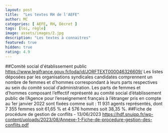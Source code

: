 ```yaml
---
layout: post
title:  "Les textes RH de l'AEFE"
author: MC
categories: [ AEFE, RH, Décret ]
tags: [loi, règle]
image: assets/images/2.jpg
description: "Les textes à connaitres"
featured: true
hidden: true
rating: 4.9
---
```

##Comité social d'établissement public
https://www.legifrance.gouv.fr/loda/id/JORFTEXT000046326609/
Les listes déposées par les organisations syndicales candidates comprennent un nombre de femmes et d’hommes correspondant à leurs parts respectives au sein du comité social d’administration.
Les parts de femmes et d’hommes composant l’effectif représenté au comité social d’établissement public de l’Agence pour l’enseignement français à l’étranger pris en compte au 1er janvier 2022 sont fixées comme suit : 11 931 agents représentés, dont 7 355 femmes soit 61,65 % et 4 576 hommes soit 38,35 %.
##Fiche de procédure de gestion de conflits - 13/06/2023
https://hdf.snuipp.fr/wp-content/uploads/2023/08/Annexe-1-Fiche-de-procedure-gestion-des-conflits.pdf
